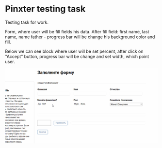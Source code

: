 # Pinxter testing task

Testing task for work. <br>

Form, where user will be fill fields his data. After fill field: first name, last name, name father - progress bar will be change his background color and fill.

Below we can see block where user will be set percent, after click on "Accept" button, progress bar will be change and set width, which point user.


![](demo-repo.gif)